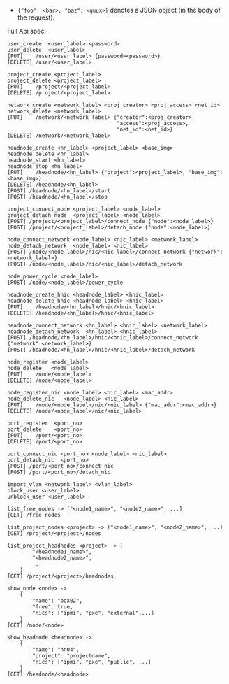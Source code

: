 
* `{"foo": <bar>, "baz": <quux>}` denotes a JSON object (in the body of 
  the request).

Full Api spec:

    user_create  <user_label> <password>
    user_delete  <user_label>
    [PUT]    /user/<user_label> {password=<password>}
    [DELETE] /user/<user_label>

    project_create <project_label>
    project_delete <project_label>
    [PUT]    /project/<project_label>
    [DELETE] /project/<project_label>

    network_create <network_label> <proj_creator> <proj_access> <net_id>
    network_delete <network_label>
    [PUT]    /network/<network_label> {"creator":<proj_creator>,
                                       "access":<proj_access>,
                                       "net_id":<net_id>}
    [DELETE] /network/<network_label>

    headnode_create <hn_label> <project_label> <base_img>
    headnode_delete <hn_label>
    headnode_start <hn_label>
    headnode_stop <hn_label>
    [PUT]    /headnode/<hn_label> {"project":<project_label>, "base_img":<base_img>}
    [DELETE] /headnode/<hn_label>
    [POST] /headnode/<hn_label>/start
    [POST] /headnode/<hn_label>/stop

    project_connect_node <project_label> <node_label>
    project_detach_node  <project_label> <node_label>
    [POST] /project/<project_label>/connect_node {"node":<node_label>}
    [POST] /project/<project_label>/detach_node {"node":<node_label>}

    node_connect_network <node_label> <nic_label> <network_label>
    node_detach_network  <node_label> <nic_label>
    [POST] /node/<node_label>/nic/<nic_label>/connect_network {"network":<network_label>}
    [POST] /node/<node_label>/nic/<nic_label>/detach_network

    node_power_cycle <node_label>
    [POST] /node/<node_label>/power_cycle

    headnode_create_hnic <headnode_label> <hnic_label>
    headnode_delete_hnic <headnode_label> <hnic_label>
    [PUT]    /headnode/<hn_label>/hnic/<hnic_label>
    [DELETE] /headnode/<hn_label>/hnic/<hnic_label>

    headnode_connect_network <hn_label> <hnic_label> <network_label>
    headnode_detach_network  <hn_label> <hnic_label>
    [POST] /headnode/<hn_label>/hnic/<hnic_label>/connect_network {"network":<network_label>}
    [POST] /headnode/<hn_label>/hnic/<hnic_label>/detach_network

    node_register <node_label>
    node_delete   <node_label>
    [PUT]    /node/<node_label>
    [DELETE] /node/<node_label>

    node_register_nic <node_label> <nic_label> <mac_addr>
    node_delete_nic   <node_label> <nic_label>
    [PUT]    /node/<node_label>/nic/<nic_label> {"mac_addr":<mac_addr>}
    [DELETE] /node/<node_label>/nic/<nic_label>

    port_register  <port_no>
    port_delete    <port_no>
    [PUT]    /port/<port_no>
    [DELETE] /port/<port_no>

    port_connect_nic <port_no> <node_label> <nic_label>
    port_detach_nic  <port_no>
    [POST] /port/<port_no>/connect_nic
    [POST] /port/<port_no>/detach_nic

    import_vlan <network_label> <vlan_label>
    block_user <user_label>
    unblock_user <user_label>

    list_free_nodes -> ["<node1_name>", "<node2_name>", ...]
    [GET] /free_nodes

    list_project_nodes <project> -> ["<node1_name>", "<node2_name>", ...]
    [GET] /project/<project>/nodes

    list_project_headnodes <project> -> [
            "<headnode1_name>",
            "<headnode2_name>",
            ...
        ]
    [GET] /project/<project>/headnodes

    show_node <node> ->
        {
            "name": "box02",
            "free": true,
            "nics": ["ipmi", "pxe", "external",...]
        }
    [GET] /node/<node>

    show_headnode <headnode> ->
        {
            "name": "hn04",
            "project": "projectname",
            "nics": ["ipmi", "pxe", "public", ...]
        }
    [GET] /headnode/<headnode>
